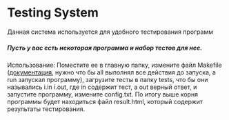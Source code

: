 # Testing System
Данная система используется для удобного тестирования программ

##### Пусть у вас есть некоторая программа и набор тестов для нее. 

Использование: Поместите ее в главную папку, измените файл Makefile ([документация](https://www.gnu.org/software/make/manual/html_node/index.html), нужно что бы all выполнял все действия до запуска, а run запускал программу), загрузите тесты в папку tests, что бы они назывались i.in i.out, где in содержит тест, а out верный ответ, и запустите программу, измените config.txt. По итогу выше корня программы будет находиться файл result.html, который содержит результаты тестирования.